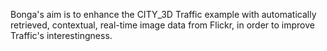 Bonga's aim is to enhance the CITY\_3D Traffic example with automatically retrieved, contextual, real-time image data from Flickr, in order to improve Traffic's interestingness.